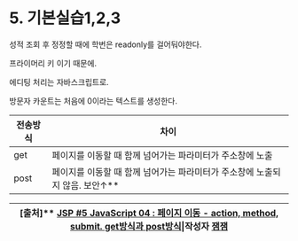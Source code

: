 # 5. 기본실습1,2,3

성적 조회 후 정정할 때에 학번은 readonly를 걸어둬야한다.

프라이머리 키 이기 때문에.



에디팅 처리는 자바스크립트로.





방문자 카운트는 처음에 0이라는 텍스트를 생성한다.

| 전송방식 | 차이                                                         |
| -------- | ------------------------------------------------------------ |
| get      | 페이지를 이동할 때 함께 넘어가는 파라미터가 주소창에 노출    |
| post     | 페이지를 이동할 때 함께 넘어가는 파라미터가 주소창에 노출되지 않음. 보안↑** |

| [출처]** [JSP #5 JavaScript 04 : 페이지 이동 - action, method, submit. get방식과 post방식](https://blog.naver.com/letsjamm/221443578313)\|**작성자** [잼잼](https://blog.naver.com/letsjamm) |
| ------------------------------------------------------------ |





